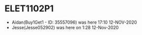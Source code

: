 # ELET1102P1
- Aidan(Buy1Get1 - ID: 35557096) was here 17:10 12-NOV-2020 
- Jesse(Jesse052902) was here on 1:28 12-Nov-2020
